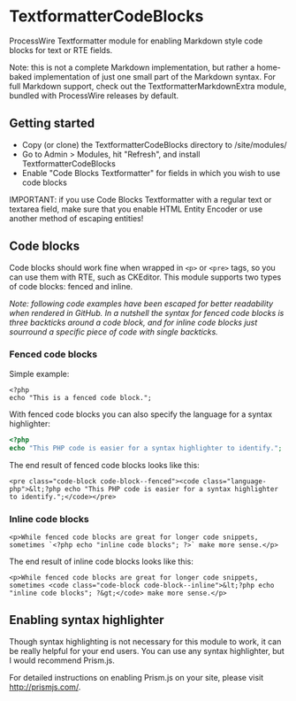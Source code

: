 # TextformatterCodeBlocks

ProcessWire Textformatter module for enabling Markdown style code blocks for text or RTE fields.

Note: this is not a complete Markdown implementation, but rather a home-baked implementation of just one small part of the Markdown syntax. For full Markdown support, check out the TextformatterMarkdownExtra module, bundled with ProcessWire releases by default.

## Getting started

- Copy (or clone) the TextformatterCodeBlocks directory to /site/modules/
- Go to Admin > Modules, hit "Refresh", and install TextformatterCodeBlocks
- Enable "Code Blocks Textformatter" for fields in which you wish to use code blocks

IMPORTANT: if you use Code Blocks Textformatter with a regular text or textarea field, make sure that you enable HTML Entity Encoder or use another method of escaping entities!

## Code blocks

Code blocks should work fine when wrapped in `<p>` or `<pre>` tags, so you can use them with RTE, such as CKEditor. This module supports two types of code blocks: fenced and inline.

*Note: following code examples have been escaped for better readability when rendered in GitHub. In a nutshell the syntax for fenced code blocks is three backticks around a code block, and for inline code blocks just sourround a specific piece of code with single backticks.*

### Fenced code blocks

Simple example:

```
<?php
echo "This is a fenced code block.";
```

With fenced code blocks you can also specify the language for a syntax highlighter:

```php
<?php
echo "This PHP code is easier for a syntax highlighter to identify.";
```

The end result of fenced code blocks looks like this:

`<pre class="code-block code-block--fenced"><code class="language-php">&lt;?php
echo "This PHP code is easier for a syntax highlighter to identify.";</code></pre>`

### Inline code blocks

``<p>While fenced code blocks are great for longer code snippets, sometimes `<?php echo "inline code blocks"; ?>` make more sense.</p>``

The end result of inline code blocks looks like this:

`<p>While fenced code blocks are great for longer code snippets, sometimes <code class="code-block code-block--inline">&lt;?php echo "inline code blocks"; ?&gt;</code> make more sense.</p>`

## Enabling syntax highlighter

Though syntax highlighting is not necessary for this module to work, it can be really helpful for your end users. You can use any syntax highlighter, but I would recommend Prism.js.

For detailed instructions on enabling Prism.js on your site, please visit http://prismjs.com/.
